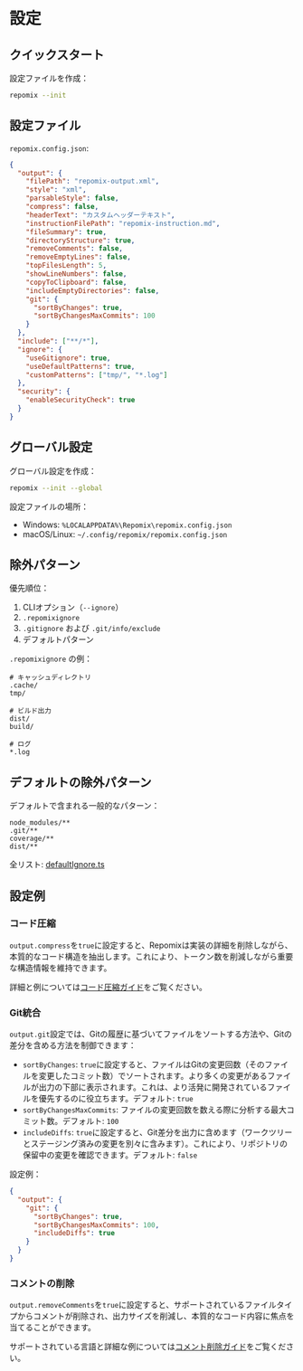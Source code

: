 # 設定

## クイックスタート

設定ファイルを作成：
```bash
repomix --init
```

## 設定ファイル

`repomix.config.json`:
```json
{
  "output": {
    "filePath": "repomix-output.xml",
    "style": "xml",
    "parsableStyle": false,
    "compress": false,
    "headerText": "カスタムヘッダーテキスト",
    "instructionFilePath": "repomix-instruction.md",
    "fileSummary": true,
    "directoryStructure": true,
    "removeComments": false,
    "removeEmptyLines": false,
    "topFilesLength": 5,
    "showLineNumbers": false,
    "copyToClipboard": false,
    "includeEmptyDirectories": false,
    "git": {
      "sortByChanges": true,
      "sortByChangesMaxCommits": 100
    }
  },
  "include": ["**/*"],
  "ignore": {
    "useGitignore": true,
    "useDefaultPatterns": true,
    "customPatterns": ["tmp/", "*.log"]
  },
  "security": {
    "enableSecurityCheck": true
  }
}
```

## グローバル設定

グローバル設定を作成：
```bash
repomix --init --global
```

設定ファイルの場所：
- Windows: `%LOCALAPPDATA%\Repomix\repomix.config.json`
- macOS/Linux: `~/.config/repomix/repomix.config.json`

## 除外パターン

優先順位：
1. CLIオプション（`--ignore`）
2. `.repomixignore`
3. `.gitignore` および `.git/info/exclude`
4. デフォルトパターン

`.repomixignore` の例：
```text
# キャッシュディレクトリ
.cache/
tmp/

# ビルド出力
dist/
build/

# ログ
*.log
```

## デフォルトの除外パターン

デフォルトで含まれる一般的なパターン：
```text
node_modules/**
.git/**
coverage/**
dist/**
```

全リスト: [defaultIgnore.ts](https://github.com/yamadashy/repomix/blob/main/src/config/defaultIgnore.ts)

## 設定例

### コード圧縮

`output.compress`を`true`に設定すると、Repomixは実装の詳細を削除しながら、本質的なコード構造を抽出します。これにより、トークン数を削減しながら重要な構造情報を維持できます。

詳細と例については[コード圧縮ガイド](code-compress)をご覧ください。

### Git統合

`output.git`設定では、Gitの履歴に基づいてファイルをソートする方法や、Gitの差分を含める方法を制御できます：

- `sortByChanges`: `true`に設定すると、ファイルはGitの変更回数（そのファイルを変更したコミット数）でソートされます。より多くの変更があるファイルが出力の下部に表示されます。これは、より活発に開発されているファイルを優先するのに役立ちます。デフォルト: `true`
- `sortByChangesMaxCommits`: ファイルの変更回数を数える際に分析する最大コミット数。デフォルト: `100`
- `includeDiffs`: `true`に設定すると、Git差分を出力に含めます（ワークツリーとステージング済みの変更を別々に含みます）。これにより、リポジトリの保留中の変更を確認できます。デフォルト: `false`

設定例：
```json
{
  "output": {
    "git": {
      "sortByChanges": true,
      "sortByChangesMaxCommits": 100,
      "includeDiffs": true
    }
  }
}
```

### コメントの削除

`output.removeComments`を`true`に設定すると、サポートされているファイルタイプからコメントが削除され、出力サイズを削減し、本質的なコード内容に焦点を当てることができます。

サポートされている言語と詳細な例については[コメント削除ガイド](comment-removal)をご覧ください。
